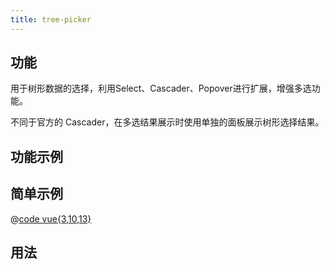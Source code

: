 ```yaml
---
title: tree-picker
---
```


## 功能

用于树形数据的选择，利用Select、Cascader、Popover进行扩展，增强多选功能。

不同于官方的 Cascader，在多选结果展示时使用单独的面板展示树形选择结果。

## 功能示例

<Example />

## 简单示例

<Simple />

@[code vue{3,10,13}](@/components/tree-picker/docs/simple.vue)

## 用法

<Usage />

<script setup>
import Example from "@/components/tree-picker/docs/example.vue";
import Simple from "@/components/tree-picker/docs/simple.vue";
import Usage from "@/components/tree-picker/docs/usage.vue";
</script>